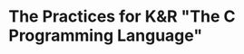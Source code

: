 # The Practices for K&R "The C Programming Language"

[The C Programming Language]: http://www.amazon.com/C-Programming-Language-2nd-Edition/dp/0131103628/ref=sr_1_1?ie=UTF8&qid=1336313042&sr=8-1

[C程序设计语言]: http://book.douban.com/subject/1139336/
